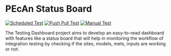 # PEcAn Status Board

[![Scheduled Test](https://github.com/theakhiljha/pecan-status-board/actions/workflowsauto-schedule.yaml/badge.svg)](https://github.com/theakhiljha/pecan-status-board/actions/workflows/auto-schedule.yaml)
[![Push Pull Test](https://github.com/theakhiljha/pecan-status-board/actions/workflows/pull-push.yaml/badge.svg)](https://github.com/theakhiljha/pecan-status-board/actions/workflows/pull-push.yaml)
[![Manual Test](https://github.com/theakhiljha/pecan-status-board/actions/workflows/manual-test.yaml/badge.svg)](https://github.com/theakhiljha/pecan-status-board/actions/workflows/manual-test.yaml)



The Testing Dashboard project aims to develop an easy-to-read dashboard with features like a status board that will help in monitoring the workflow of integration testing by checking if the sites, models, mets, inputs are working or not.
